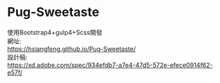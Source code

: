 # Pug-Sweetaste
使用Bootstrap4+gulp4+Scss開發  
網址:  
https://hsiangfeng.github.io/Pug-Sweetaste/  
設計稿:  
https://xd.adobe.com/spec/934efdb7-a7e4-47d5-572e-efece0914f62-e57f/
